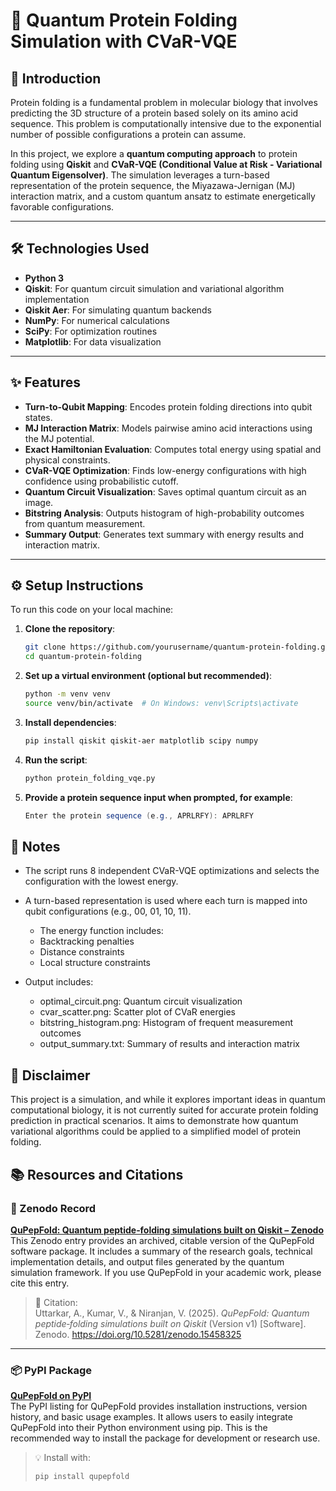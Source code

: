 # 🧬 Quantum Protein Folding Simulation with CVaR-VQE

## 🧾 Introduction

Protein folding is a fundamental problem in molecular biology that involves predicting the 3D structure of a protein based solely on its amino acid sequence. This problem is computationally intensive due to the exponential number of possible configurations a protein can assume.

In this project, we explore a **quantum computing approach** to protein folding using **Qiskit** and **CVaR-VQE (Conditional Value at Risk - Variational Quantum Eigensolver)**. The simulation leverages a turn-based representation of the protein sequence, the Miyazawa-Jernigan (MJ) interaction matrix, and a custom quantum ansatz to estimate energetically favorable configurations.

---

## 🛠️ Technologies Used

- **Python 3**
- **Qiskit**: For quantum circuit simulation and variational algorithm implementation
- **Qiskit Aer**: For simulating quantum backends
- **NumPy**: For numerical calculations
- **SciPy**: For optimization routines
- **Matplotlib**: For data visualization

---

## ✨ Features

- **Turn-to-Qubit Mapping**: Encodes protein folding directions into qubit states.
- **MJ Interaction Matrix**: Models pairwise amino acid interactions using the MJ potential.
- **Exact Hamiltonian Evaluation**: Computes total energy using spatial and physical constraints.
- **CVaR-VQE Optimization**: Finds low-energy configurations with high confidence using probabilistic cutoff.
- **Quantum Circuit Visualization**: Saves optimal quantum circuit as an image.
- **Bitstring Analysis**: Outputs histogram of high-probability outcomes from quantum measurement.
- **Summary Output**: Generates text summary with energy results and interaction matrix.

---

## ⚙️ Setup Instructions

To run this code on your local machine:

1. **Clone the repository**:
   ```bash
   git clone https://github.com/yourusername/quantum-protein-folding.git
   cd quantum-protein-folding
2. **Set up a virtual environment (optional but recommended)**:
   ```bash
   python -m venv venv
   source venv/bin/activate  # On Windows: venv\Scripts\activate
3. **Install dependencies**:
   ```bash
   pip install qiskit qiskit-aer matplotlib scipy numpy
4. **Run the script**:
   ```bash
   python protein_folding_vqe.py
5. **Provide a protein sequence input when prompted, for example**:
   ```java
   Enter the protein sequence (e.g., APRLRFY): APRLRFY
## 📝 Notes
* The script runs 8 independent CVaR-VQE optimizations and selects the configuration with the lowest energy.

* A turn-based representation is used where each turn is mapped into qubit configurations (e.g., 00, 01, 10, 11).
  * The energy function includes:
  * Backtracking penalties
  * Distance constraints
  * Local structure constraints

* Output includes:
  * optimal_circuit.png: Quantum circuit visualization
  * cvar_scatter.png: Scatter plot of CVaR energies
  * bitstring_histogram.png: Histogram of frequent measurement outcomes
  * output_summary.txt: Summary of results and interaction matrix

## 📌 Disclaimer
This project is a simulation, and while it explores important ideas in quantum computational biology, it is not currently suited for accurate protein folding prediction in practical scenarios. It aims to demonstrate how quantum variational algorithms could be applied to a simplified model of protein folding.

## 📚 Resources and Citations

### 🔗 Zenodo Record
**[QuPepFold: Quantum peptide‐folding simulations built on Qiskit – Zenodo](https://doi.org/10.5281/zenodo.15458325)**  
This Zenodo entry provides an archived, citable version of the QuPepFold software package. It includes a summary of the research goals, technical implementation details, and output files generated by the quantum simulation framework. If you use QuPepFold in your academic work, please cite this entry.

> 📌 Citation:  
> Uttarkar, A., Kumar, V., & Niranjan, V. (2025). *QuPepFold: Quantum peptide‐folding simulations built on Qiskit* (Version v1) [Software]. Zenodo. https://doi.org/10.5281/zenodo.15458325

---

### 📦 PyPI Package
**[QuPepFold on PyPI](https://pypi.org/project/qupepfold/)**  
The PyPI listing for QuPepFold provides installation instructions, version history, and basic usage examples. It allows users to easily integrate QuPepFold into their Python environment using pip. This is the recommended way to install the package for development or research use.

> 💡 Install with:
> ```bash
> pip install qupepfold
> ```


